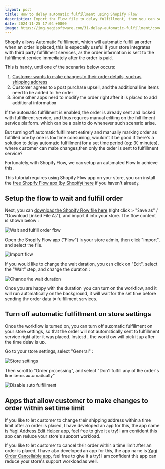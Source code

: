 ```yaml
---
layout: post
title: How to delay automatic fulfillment using Shopify Flow
description: Import the Flow file to delay fulfillment, then you can select the Wait step, and change the duration to the duration you want to delay for, then click enable workflow.
date: 2024-11-25 17:04 +0800
image: https://img.yagisoftware.com/31-delay-automatic-fulfillment/cover.png
---
```


Shopify allows Automatic Fulfillment, which will automatic fulfill an order when an order is placed, this is especially useful if your store integrates with third party fulfillment services, as the order information is sent to the fulfillment service immediately after the order is paid.

This is handy, until one of the scenarios below occurs:

1. [Customer wants to make changes to their order details, such as shipping address](https://yagisoftware.com/articles/how-to-let-customer-update-order-shipping-address-on-your-shopify-store)
2. Customer agrees to a post purchase upsell, and the additional line items need to be added to the order
3. Some other apps need to modify the order right after it is placed to add additional information

If the automatic fulfillment is enabled, the order is already sent and locked with fulfillment service, and thus requires manual editing on the fulfillment service platform, which can be a pain to do whenever such scenario arise.


But turning off automatic fulfillment entirely and manually marking order as fulfilled one by one is too time consuming, wouldn't it be good if there's a solution to delay automatic fulfillment for a set time period (eg: 30 minutes), where customer can make changes,then only the order is sent to fulfillment service?

Fortunately, with Shopify Flow, we can setup an automated Flow to achieve this.

This tutorial requires using Shopify Flow app on your store, you can install the [free Shopify Flow app (by Shopify) here](https://apps.shopify.com/flow) if you haven't already.

## Setup the flow to wait and fulfill order

Next, you can [download the Shopify Flow file here](https://tea.ibex.sh/soulchild/flow-examples/raw/branch/master/Delay_Send_Fulfillment.flow) (right click > "Save as" / "Download Linked File As"), and import it into your store. The flow content is shown below : 

![Wait and fulfill order flow](https://img.yagisoftware.com/31-delay-automatic-fulfillment/3_flow.png)

Open the Shopify Flow app ("Flow") in your store admin, then click "Import", and select the file.

![Import flow](https://img.yagisoftware.com/25-how-to-create-new-arrivals-collection/import_flow.png)


If you would like to change the wait duration, you can click on "Edit", select the "Wait" step, and change the duration : 

![Change the wait duration](https://img.yagisoftware.com/31-delay-automatic-fulfillment/4_wait_duration.png)

Once you are happy with the duration, you can turn on the workflow, and it will run automatically on the background, it will wait for the set time before sending the order data to fulfillment services.

## Turn off automatic fulfillment on store settings

Once the workflow is turned on, you can turn off automatic fulfillment on your store settings, so that the order will not automatically sent to fulfillment service right after it was placed. Instead , the workflow will pick it up after the time delay is up.

Go to your store settings, select "General" : 

![Store settings](https://img.yagisoftware.com/31-delay-automatic-fulfillment/1_store_settings.png)

Then scroll to "Order processing", and select "Don't fulfill any of the order's line items automatically".

![Disable auto fulfillment](https://img.yagisoftware.com/31-delay-automatic-fulfillment/2_disable_auto.png)

## Apps that allow customer to make changes to order within set time limit

If you like to let customer to change their shipping address within a time limit after an order is placed, I have developed an app for this, the app name is [Yagi Address Edit Helper app](https://apps.shopify.com/address-edit-helper), feel free to give it a try! I am confident this app can reduce your store's support workload.

If you like to let customer to cancel their order within a time limit after an order is placed, I have also developed an app for this, the app name is [Yagi Order Cancellable app](https://apps.shopify.com/cancellable), feel free to give it a try! I am confident this app can reduce your store's support workload as well.
